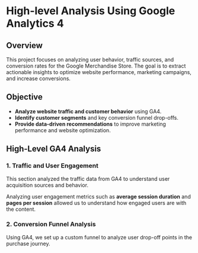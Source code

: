 # High-level Analysis Using Google Analytics 4

## Overview
This project focuses on analyzing user behavior, traffic sources, and conversion rates for the Google Merchandise Store. The goal is to extract actionable insights to optimize website performance, marketing campaigns, and increase conversions.

## Objective
- **Analyze website traffic and customer behavior** using GA4.
- **Identify customer segments** and key conversion funnel drop-offs.
- **Provide data-driven recommendations** to improve marketing performance and website optimization.

## High-Level GA4 Analysis

### 1. Traffic and User Engagement
This section analyzed the traffic data from GA4 to understand user acquisition sources and behavior.

Analyzing user engagement metrics such as **average session duration** and **pages per session** allowed us to understand how engaged users are with the content.

### 2. Conversion Funnel Analysis
Using GA4, we set up a custom funnel to analyze user drop-off points in the purchase journey.


